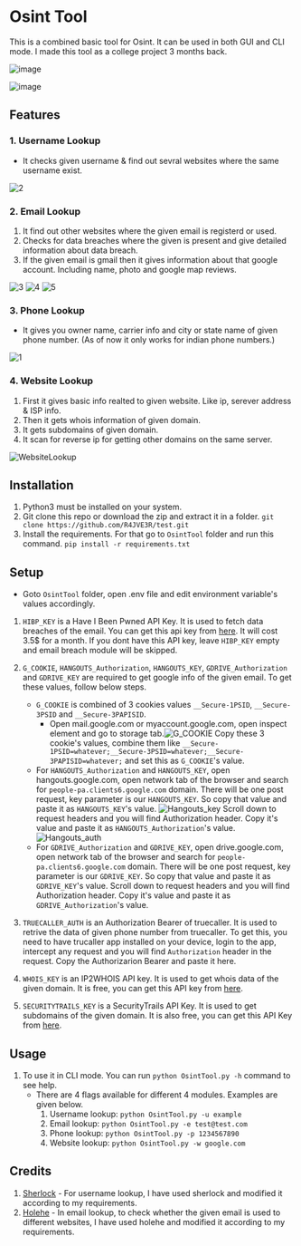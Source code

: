 # Osint Tool
This is a combined basic tool for Osint. It can be used in both GUI and CLI mode. I made this tool as a college project 3 months back.

![image](https://user-images.githubusercontent.com/25560539/151649162-5c905d51-2005-46ca-a866-4c1c6a5f1a9c.png)

![image](https://user-images.githubusercontent.com/25560539/151649074-74fdd4ea-d25a-40bf-8871-163298a4988e.png)


## Features
### 1. Username Lookup
- It checks given username & find out sevral websites where the same username exist.

![2](https://user-images.githubusercontent.com/25560539/151367357-1936b990-df47-41a2-a8a9-f21680270cb0.PNG)

### 2. Email Lookup
1. It find out other websites where the given email is registerd or used.
2. Checks for data breaches where the given is present and give detailed information about data breach.
3. If the given email is gmail then it gives information about that google account. Including name, photo and google map reviews.

![3](https://user-images.githubusercontent.com/25560539/151367530-3268faa7-00b4-45b6-ba26-882ecb4e8629.PNG)
![4](https://user-images.githubusercontent.com/25560539/151367549-f75845e2-2e75-4ac6-a3fb-20cded7a6c71.PNG)
![5](https://user-images.githubusercontent.com/25560539/151367603-c40aba97-dc48-47cf-a354-7b33475dfbbf.PNG)


### 3. Phone Lookup
- It gives you owner name, carrier info and city or state name of given phone number. (As of now it only works for indian phone numbers.)

![1](https://user-images.githubusercontent.com/25560539/151365762-0451c8a2-b9e5-48f6-853e-03781ee0e7ad.PNG)

### 4. Website Lookup
1. First it gives basic info realted to given website. Like ip, serever address & ISP info.
2. Then it gets whois information of given domain.
3. It gets subdomains of given domain.
4. It scan for reverse ip for getting other domains on the same server.

![WebsiteLookup](https://user-images.githubusercontent.com/25560539/151505338-1c9d8169-ab55-4998-b143-b58a8febba7f.gif)

## Installation
1. Python3 must be installed on your system.
2. Git clone this repo or download the zip and extract it in a folder. `git clone https://github.com/R4JVE3R/test.git`
3. Install the requirements. For that go to `OsintTool` folder and run this command. `pip install -r requirements.txt`
## Setup
- Goto `OsintTool` folder, open .env file and edit environment variable's values accordingly.
1. `HIBP_KEY` is a Have I Been Pwned API Key. It is used to fetch data breaches of the email. You can get this api key from [here](https://haveibeenpwned.com/API/Key). It will cost 3.5$ for a month. If you dont have this API key, leave `HIBP_KEY` empty and email breach module will be skipped.
2. `G_COOKIE`, `HANGOUTS_Authorization`, `HANGOUTS_KEY`, `GDRIVE_Authorization` and `GDRIVE_KEY` are required to get google info of the given email. To get these values, follow below steps.
    - `G_COOKIE` is combined of 3 cookies values `__Secure-1PSID`, `__Secure-3PSID` and `__Secure-3PAPISID`.
       - Open mail.google.com or myaccount.google.com, open inspect element and go to storage tab.![G_COOKIE](https://user-images.githubusercontent.com/25560539/151757560-c350fb32-64e3-4c9d-b33f-4deae8503d93.png)
 Copy these 3 cookie's values, combine them like `__Secure-1PSID=whatever;__Secure-3PSID=whatever;__Secure-3PAPISID=whatever;` and set this as `G_COOKIE`'s value.
    - For `HANGOUTS_Authorization` and `HANGOUTS_KEY`, open hangouts.google.com, open network tab of the browser and search for `people-pa.clients6.google.com` domain. There will be one post request, key parameter is our `HANGOUTS_KEY`. So copy that value and paste it as `HANGOUTS_KEY`'s value. ![Hangouts_key](https://user-images.githubusercontent.com/25560539/151786907-cb8c4c36-e454-4aad-85db-6d0ba2922ce4.png) Scroll down to request headers and you will find Authorization header. Copy it's value and paste it as `HANGOUTS_Authorization`'s value.  ![Hangouts_auth](https://user-images.githubusercontent.com/25560539/151787167-b1747969-9c60-4ead-a92d-0c89767e7765.png)
    - For `GDRIVE_Authorization` and `GDRIVE_KEY`, open drive.google.com, open network tab of the browser and search for `people-pa.clients6.google.com` domain. There will be one post request, key parameter is our `GDRIVE_KEY`. So copy that value and paste it as `GDRIVE_KEY`'s value. Scroll down to request headers and you will find Authorization header. Copy it's value and paste it as `GDRIVE_Authorization`'s value.
   
4. `TRUECALLER_AUTH` is an Authorization Bearer of truecaller. It is used to retrive the data of given phone number from truecaller. To get this, you need to have trucaller app installed on your device, login to the app, intercept any request and you will find `Authorization` header in the request. Copy the Authorizarion Bearer and paste it here.
5. `WHOIS_KEY` is an IP2WHOIS API key. It is used to get whois data of the given domain. It is free, you can get this API key from [here](https://www.ip2whois.com/developers-api).
6. `SECURITYTRAILS_KEY` is a SecurityTrails API Key. It is used to get subdomains of the given domain. It is also free, you can get this API Key from [here](https://securitytrails.com/corp/api).
## Usage
1. To use it in CLI mode. You can run `python OsintTool.py -h` command to see help.
   - There are 4 flags available for different 4 modules. Examples are given below.
     1. Username lookup: `python OsintTool.py -u example`
     2. Email lookup: `python OsintTool.py -e test@test.com` 
     3. Phone lookup: `python OsintTool.py -p 1234567890`
     4. Website lookup: `python OsintTool.py -w google.com`
## Credits
1. [Sherlock](https://github.com/sherlock-project/sherlock) - For username lookup, I have used sherlock and modified it according to my requirements.
2. [Holehe](https://github.com/megadose/holehe) - In email lookup, to check whether the given email is used to different websites, I have used holehe and modified it according to my requirements.
